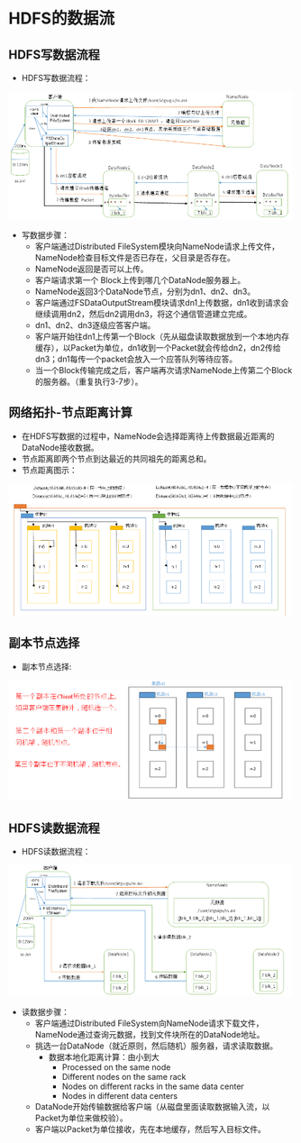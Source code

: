 # HDFS的数据流

## HDFS写数据流程

  - HDFS写数据流程：
  
  ![HDFS写数据流程](./图片/HDFS写数据流程.PNG)
  
  - 写数据步骤：
    - 客户端通过Distributed FileSystem模块向NameNode请求上传文件，NameNode检查目标文件是否已存在，父目录是否存在。
    - NameNode返回是否可以上传。
    - 客户端请求第一个 Block上传到哪几个DataNode服务器上。
    - NameNode返回3个DataNode节点，分别为dn1、dn2、dn3。
    - 客户端通过FSDataOutputStream模块请求dn1上传数据，dn1收到请求会继续调用dn2，然后dn2调用dn3，将这个通信管道建立完成。
    - dn1、dn2、dn3逐级应答客户端。
    - 客户端开始往dn1上传第一个Block（先从磁盘读取数据放到一个本地内存缓存），以Packet为单位，dn1收到一个Packet就会传给dn2，dn2传给dn3；dn1每传一个packet会放入一个应答队列等待应答。
    - 当一个Block传输完成之后，客户端再次请求NameNode上传第二个Block的服务器。（重复执行3-7步）。
    
## 网络拓扑-节点距离计算

  - 在HDFS写数据的过程中，NameNode会选择距离待上传数据最近距离的DataNode接收数据。
  - 节点距离即两个节点到达最近的共同祖先的距离总和。
  - 节点距离图示：
  
  ![节点距离图示](./图片/节点距离图示.PNG)
  
## 副本节点选择

  - 副本节点选择:
  
  ![副本节点选择](./图片/副本节点选择.PNG)
  
## HDFS读数据流程

  - HDFS读数据流程：
  
  ![HDFS读数据流程](./图片/HDFS读数据流程.PNG)
  
  - 读数据步骤：
    - 客户端通过Distributed FileSystem向NameNode请求下载文件，NameNode通过查询元数据，找到文件块所在的DataNode地址。
    - 挑选一台DataNode（就近原则，然后随机）服务器，请求读取数据。
      - 数据本地化距离计算：由小到大
        - Processed on the same node
        - Different nodes on the same rack
        - Nodes on different racks in the same data center
        - Nodes in different data centers
    - DataNode开始传输数据给客户端（从磁盘里面读取数据输入流，以Packet为单位来做校验）。
    - 客户端以Packet为单位接收，先在本地缓存，然后写入目标文件。
    
  
